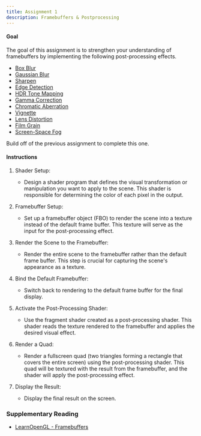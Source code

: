 ```yaml
---
title: Assignment 1
description: Framebuffers & Postprocessing
---
```


#### Goal

The goal of this assignment is to strengthen your understanding of framebuffers by implementing the following post-processing effects.

*   [Box Blur][]
*   [Gaussian Blur][]
*   [Sharpen][]
*   [Edge Detection][]
*   [HDR Tone Mapping][]
*   [Gamma Correction][]
*   [Chromatic Aberration][]
*   [Vignette][]
*   [Lens Distortion][]
*   [Film Grain][]
*   [Screen-Space Fog][]


Build off of the previous assignment to complete this one.


#### Instructions

1. Shader Setup:
    * Design a shader program that defines the visual transformation or manipulation you want to apply to the scene. This shader is responsible for determining the color of each pixel in the output.

2. Framebuffer Setup:
    * Set up a framebuffer object (FBO) to render the scene into a texture instead of the default frame buffer. This texture will serve as the input for the post-processing effect.

3. Render the Scene to the Framebuffer:
    * Render the entire scene to the framebuffer rather than the default frame buffer. This step is crucial for capturing the scene's appearance as a texture.

4. Bind the Default Framebuffer:
    * Switch back to rendering to the default frame buffer for the final display.

5. Activate the Post-Processing Shader:
    * Use the fragment shader created as a post-processing shader. This shader reads the texture rendered to the framebuffer and applies the desired visual effect.

6. Render a Quad:
    * Render a fullscreen quad (two triangles forming a rectangle that covers the entire screen) using the post-processing shader. This quad will be textured with the result from the framebuffer, and the shader will apply the post-processing effect.

7. Display the Result:
    * Display the final result on the screen.


### Supplementary Reading

*   [LearnOpenGL - Framebuffers][]


[LearnOpenGL - Framebuffers]: https://learnopengl.com/Advanced-OpenGL/Framebuffers
[Box Blur]: https://en.wikipedia.org/wiki/Kernel_(image_processing)
[Gaussian Blur]: https://en.wikipedia.org/wiki/Kernel_(image_processing)
[Sharpen]: https://en.wikipedia.org/wiki/Kernel_(image_processing)
[Edge Detection]: https://en.wikipedia.org/wiki/Kernel_(image_processing)
[HDR Tone Mapping]: https://en.wikipedia.org/wiki/Tone_mapping
[Gamma Correction]: https://en.wikipedia.org/wiki/Gamma_correction
[Chromatic Aberration]: https://en.wikipedia.org/wiki/Chromatic_aberration
[Vignette]: https://en.wikipedia.org/wiki/Vignetting
[Lens Distortion]: https://en.wikipedia.org/wiki/Distortion_(optics)
[Film Grain]: https://en.wikipedia.org/wiki/Film_grain
[Screen-space Fog]: https://en.wikipedia.org/wiki/Distance_fog